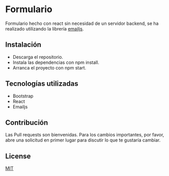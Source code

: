 # Formulario

Formulario hecho con react sin necesidad de un servidor backend, se ha realizado utilizando la librería [emailjs](https://www.emailjs.com/).

## Instalación

+ Descarga el repositorio.
+ Instala las dependencias con npm install.
+ Arranca el proyecto con npm start.


## Tecnologías utilizadas 
+ Bootstrap
+ React
+ Emailjs


## Contribución
Las Pull requests son bienvenidas. Para los cambios importantes, por favor, abre una solicitud en primer lugar para discutir lo que te gustaría cambiar.


## License
[MIT](https://choosealicense.com/licenses/mit/)
